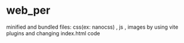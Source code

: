 # web_per
minified and bundled files: css(ex: nanocss) , js  , images by using vite plugins and changing index.html code 
